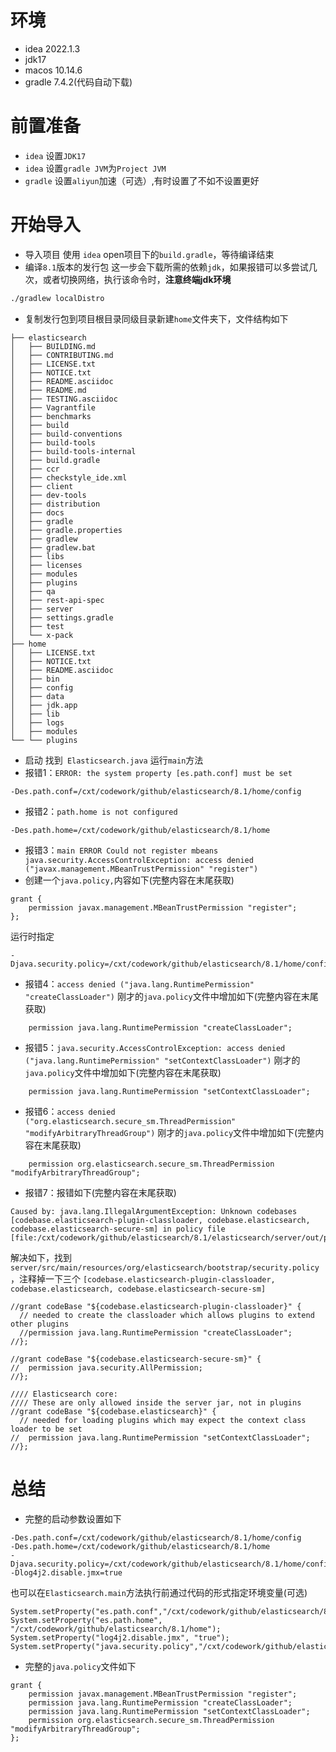 # 环境
* idea 2022.1.3
* jdk17
* macos 10.14.6
* gradle 7.4.2(代码自动下载)

# 前置准备

* `idea` 设置`JDK17`
* `idea` 设置`gradle JVM`为`Project JVM`
* `gradle` 设置`aliyun`加速（可选）,有时设置了不如不设置更好

# 开始导入
* 导入项目
  使用 `idea` open项目下的`build.gradle`，等待编译结束
* 编译`8.1`版本的发行包
  这一步会下载所需的依赖`jdk`，如果报错可以多尝试几次，或者切换网络，执行该命令时，**注意终端jdk环境**
```sh
./gradlew localDistro
```
* 复制发行包到项目根目录同级目录新建`home`文件夹下，文件结构如下
```text
├── elasticsearch
│   ├── BUILDING.md
│   ├── CONTRIBUTING.md
│   ├── LICENSE.txt
│   ├── NOTICE.txt
│   ├── README.asciidoc
│   ├── README.md
│   ├── TESTING.asciidoc
│   ├── Vagrantfile
│   ├── benchmarks
│   ├── build
│   ├── build-conventions
│   ├── build-tools
│   ├── build-tools-internal
│   ├── build.gradle
│   ├── ccr
│   ├── checkstyle_ide.xml
│   ├── client
│   ├── dev-tools
│   ├── distribution
│   ├── docs
│   ├── gradle
│   ├── gradle.properties
│   ├── gradlew
│   ├── gradlew.bat
│   ├── libs
│   ├── licenses
│   ├── modules
│   ├── plugins
│   ├── qa
│   ├── rest-api-spec
│   ├── server
│   ├── settings.gradle
│   ├── test
│   └── x-pack
├── home
│   ├── LICENSE.txt
│   ├── NOTICE.txt
│   ├── README.asciidoc
│   ├── bin
│   ├── config
│   ├── data
│   ├── jdk.app
│   ├── lib
│   ├── logs
│   ├── modules
└── └── plugins

```
* 启动
  找到` Elasticsearch.java` 运行`main`方法
* 报错1：`ERROR: the system property [es.path.conf] must be set`
```text
-Des.path.conf=/cxt/codework/github/elasticsearch/8.1/home/config
```
* 报错2：`path.home is not configured`
```text
-Des.path.home=/cxt/codework/github/elasticsearch/8.1/home
```
* 报错3：`main ERROR Could not register mbeans java.security.AccessControlException: access denied ("javax.management.MBeanTrustPermission" "register")`
* 创建一个`java.policy,`内容如下(完整内容在末尾获取)
```text
grant {
    permission javax.management.MBeanTrustPermission "register";
};
```
运行时指定

```text
-Djava.security.policy=/cxt/codework/github/elasticsearch/8.1/home/config/java.policy
```
* 报错4：`access denied ("java.lang.RuntimePermission" "createClassLoader")`
  刚才的`java.policy`文件中增加如下(完整内容在末尾获取)
```text
    permission java.lang.RuntimePermission "createClassLoader";
```
* 报错5：`java.security.AccessControlException: access denied ("java.lang.RuntimePermission" "setContextClassLoader")`
  刚才的`java.policy`文件中增加如下(完整内容在末尾获取)
```text
    permission java.lang.RuntimePermission "setContextClassLoader";
```
* 报错6：`access denied ("org.elasticsearch.secure_sm.ThreadPermission" "modifyArbitraryThreadGroup")`
  刚才的`java.policy`文件中增加如下(完整内容在末尾获取)
```text
    permission org.elasticsearch.secure_sm.ThreadPermission "modifyArbitraryThreadGroup";
```
* 报错7：报错如下(完整内容在末尾获取)
```text
Caused by: java.lang.IllegalArgumentException: Unknown codebases [codebase.elasticsearch-plugin-classloader, codebase.elasticsearch, codebase.elasticsearch-secure-sm] in policy file [file:/cxt/codework/github/elasticsearch/8.1/elasticsearch/server/out/production/resources/org/elasticsearch/bootstrap/security.policy]

```
解决如下，找到 `server/src/main/resources/org/elasticsearch/bootstrap/security.policy`，注释掉一下三个
`[codebase.elasticsearch-plugin-classloader, codebase.elasticsearch, codebase.elasticsearch-secure-sm]`

```text
//grant codeBase "${codebase.elasticsearch-plugin-classloader}" {
  // needed to create the classloader which allows plugins to extend other plugins
  //permission java.lang.RuntimePermission "createClassLoader";
//};

//grant codeBase "${codebase.elasticsearch-secure-sm}" {
//  permission java.security.AllPermission;
//};

//// Elasticsearch core:
//// These are only allowed inside the server jar, not in plugins
//grant codeBase "${codebase.elasticsearch}" {
  // needed for loading plugins which may expect the context class loader to be set
//  permission java.lang.RuntimePermission "setContextClassLoader";
//};
```
# 总结

* 完整的启动参数设置如下

```text
-Des.path.conf=/cxt/codework/github/elasticsearch/8.1/home/config
-Des.path.home=/cxt/codework/github/elasticsearch/8.1/home
-Djava.security.policy=/cxt/codework/github/elasticsearch/8.1/home/config/java.policy
-Dlog4j2.disable.jmx=true
```
也可以在`Elasticsearch.main`方法执行前通过代码的形式指定环境变量(可选)

```text
System.setProperty("es.path.conf","/cxt/codework/github/elasticsearch/8.1/home/config");
System.setProperty("es.path.home", "/cxt/codework/github/elasticsearch/8.1/home");
System.setProperty("log4j2.disable.jmx", "true");    System.setProperty("java.security.policy","/cxt/codework/github/elasticsearch/8.1/home/config/java.policy");
```

* 完整的`java.policy`文件如下

```text
grant {
    permission javax.management.MBeanTrustPermission "register";
    permission java.lang.RuntimePermission "createClassLoader";
    permission java.lang.RuntimePermission "setContextClassLoader";
    permission org.elasticsearch.secure_sm.ThreadPermission "modifyArbitraryThreadGroup";
};
```

